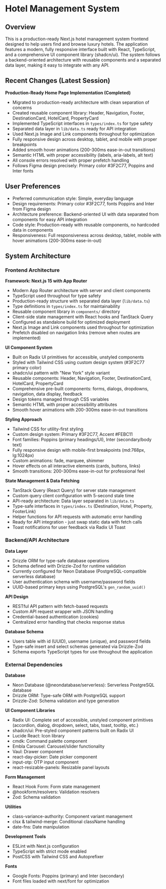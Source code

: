 # Hotel Management System

## Overview

This is a production-ready Next.js hotel management system frontend designed to help users find and browse luxury hotels. The application features a modern, fully responsive interface built with React, TypeScript, and a comprehensive UI component library (shadcn/ui). The system follows a backend-oriented architecture with reusable components and a separated data layer, making it easy to integrate with any API.

## Recent Changes (Latest Session)

**Production-Ready Home Page Implementation (Completed)**
- Migrated to production-ready architecture with clean separation of concerns
- Created reusable component library: Header, Navigation, Footer, DestinationCard, HotelCard, PropertyCard
- Implemented TypeScript interfaces in `types/index.ts` for type safety
- Separated data layer in `lib/data.ts` ready for API integration
- Used Next.js Image and Link components throughout for optimization
- Fully responsive design across desktop, tablet, and mobile with proper breakpoints
- Added smooth hover animations (200-300ms ease-in-out transitions)
- Semantic HTML with proper accessibility (labels, aria-labels, alt text)
- All console errors resolved with proper prefetch handling
- Follows Figma design precisely: Primary color #3F2C77, Poppins and Inter fonts

## User Preferences

- Preferred communication style: Simple, everyday language
- Design requirements: Primary color #3F2C77, fonts Poppins and Inter from Figma design
- Architecture preference: Backend-oriented UI with data separated from components for easy API integration
- Code style: Production-ready with reusable components, no hardcoded data in components
- Responsiveness: Full responsiveness across desktop, tablet, mobile with hover animations (200-300ms ease-in-out)

## System Architecture

### Frontend Architecture

**Framework: Next.js 15 with App Router**
- Modern App Router architecture with server and client components
- TypeScript used throughout for type safety
- Production-ready structure with separated data layer (`lib/data.ts`)
- Type definitions in `types/index.ts` for maintainability
- Reusable component library in `components/` directory
- Client-side state management with React hooks and TanStack Query
- Configured as standalone build for optimized deployment
- Next.js Image and Link components used throughout for optimization
- Prefetch disabled on navigation links (remove when routes are implemented)

**UI Component System**
- Built on Radix UI primitives for accessible, unstyled components
- Styled with Tailwind CSS using custom design system (#3F2C77 primary color)
- shadcn/ui pattern with "New York" style variant
- Reusable components: Header, Navigation, Footer, DestinationCard, HotelCard, PropertyCard
- Comprehensive pre-built components: forms, dialogs, dropdowns, navigation, data display, feedback
- Design tokens managed through CSS variables
- Semantic HTML with proper accessibility attributes
- Smooth hover animations with 200-300ms ease-in-out transitions

**Styling Approach**
- Tailwind CSS for utility-first styling
- Custom design system: Primary #3F2C77, Accent #FEBC11
- Font families: Poppins (primary headings/UI), Inter (secondary/body text)
- Fully responsive design with mobile-first breakpoints (md:768px, lg:1024px)
- Custom animations: fade, marquee, shimmer
- Hover effects on all interactive elements (cards, buttons, links)
- Smooth transitions: 200-300ms ease-in-out for professional feel

**State Management & Data Fetching**
- TanStack Query (React Query) for server state management
- Custom query client configuration with 5-second stale time
- API-ready architecture: Data layer separated in `lib/data.ts`
- Type-safe interfaces in `types/index.ts` (Destination, Hotel, Property, FooterLink)
- Helper functions for API requests with automatic error handling
- Ready for API integration - just swap static data with fetch calls
- Toast notifications for user feedback via Radix UI Toast

### Backend/API Architecture

**Data Layer**
- Drizzle ORM for type-safe database operations
- Schema defined with Drizzle-Zod for runtime validation
- Currently configured for Neon Database (PostgreSQL-compatible serverless database)
- User authentication schema with username/password fields
- UUID-based primary keys using PostgreSQL's `gen_random_uuid()`

**API Design**
- RESTful API pattern with fetch-based requests
- Custom API request wrapper with JSON handling
- Credential-based authentication (cookies)
- Centralized error handling that checks response status

**Database Schema**
- Users table with id (UUID), username (unique), and password fields
- Type-safe insert and select schemas generated via Drizzle-Zod
- Schema exports TypeScript types for use throughout the application

### External Dependencies

**Database**
- Neon Database (@neondatabase/serverless): Serverless PostgreSQL database
- Drizzle ORM: Type-safe ORM with PostgreSQL support
- Drizzle-Zod: Schema validation and type generation

**UI Component Libraries**
- Radix UI: Complete set of accessible, unstyled component primitives (accordion, dialog, dropdown, select, tabs, toast, tooltip, etc.)
- shadcn/ui: Pre-styled component patterns built on Radix UI
- Lucide React: Icon library
- cmdk: Command palette component
- Embla Carousel: Carousel/slider functionality
- Vaul: Drawer component
- react-day-picker: Date picker component
- input-otp: OTP input component
- react-resizable-panels: Resizable panel layouts

**Form Management**
- React Hook Form: Form state management
- @hookform/resolvers: Validation resolvers
- Zod: Schema validation

**Utilities**
- class-variance-authority: Component variant management
- clsx & tailwind-merge: Conditional className handling
- date-fns: Date manipulation

**Development Tools**
- ESLint with Next.js configuration
- TypeScript with strict mode enabled
- PostCSS with Tailwind CSS and Autoprefixer

**Fonts**
- Google Fonts: Poppins (primary) and Inter (secondary)
- Font files loaded with next/font for optimization